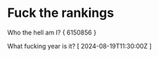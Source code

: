 # Fuck the rankings

Who the hell am I?
{ 6150856 }

What fucking year is it?
[ 2024-08-19T11:30:00Z ]
